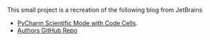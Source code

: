 This small project is a recreation of the following blog from JetBrains
* <a href="https://blog.jetbrains.com/pycharm/2018/04/pycharm-scientific-mode-with-code-cells/" target="_blank">PyCharm Scientific Mode with Code Cells</a>.
* <a href="https://github.com/ErnstHaagsman/survey" target="_blank">Authors GitHub Repo</a>

